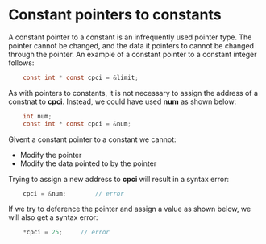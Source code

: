 # Constant pointers to constants

A constant pointer to a constant is an infrequently used pointer type. The pointer cannot be changed, and the data it pointers to cannot be changed through the pointer. An example of a constant pointer to a constant integer follows:

```c
    const int * const cpci = &limit;
```

As with pointers to constants, it is not necessary to assign the address of a constnat to **cpci**. Instead, we could have used **num** as shown below:

```c
    int num;
    const int * const cpci = &num;
```

Givent a constant pointer to a constant we cannot:

- Modify the pointer
- Modify the data pointed to by the pointer


Trying to assign a new address to **cpci** will result in a syntax error:

```c
    cpci = &num;        // error
```

If we try to deference the pointer and assign a value as shown below, we will also get a syntax error:

```c
    *cpci = 25;     // error
```

